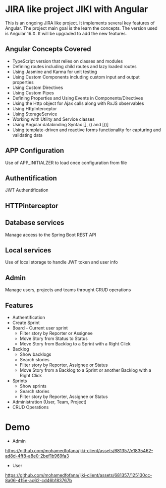 
# JIRA like project JIKI with Angular
This is an ongoing JIRA like project. It implements several key features of Angular.
The project main goal is the learn the concepts. 
The version used is Angular 16.X. It will be upgraded to add the new features.     
 

## Angular Concepts Covered
* TypeScript version that relies on classes and modules
* Defining routes including child routes and lazy loaded routes
* Using Jasmine and Karma for unit testing
* Using Custom Components including custom input and output properties
* Using Custom Directives
* Using Custom Pipes
* Defining Properties and Using Events in Components/Directives
* Using the Http object for Ajax calls along with RxJS observables
* Using HttpInterceptor
* Using StorageService
* Working with Utility and Service classes
* Using Angular databinding Syntax [], () and [()]
* Using template-driven and reactive forms functionality for capturing and validating data

## APP Configuration
Use of APP_INITIALZER to load once configuration from file
## Authentification
JWT Authentification

## HTTPinterceptor

## Database services
Manage access to the Spring Boot REST API

## Local services
Use of local storage to handle JWT token and user info
## Admin
Manage users, projects and teams throught CRUD operations
## Features
* Authentification
* Create Sprint
* Board - Current user sprint
    * Filter story by Reporter or Assignee 
    * Move Story from Status to Status
    * Move Story from Backlog to a Sprint with a Right Click
* Backlog
    * Show backlogs
    * Search stories
    * Filter story by Reporter, Assignee or Status
    * Move Story from a Backlog to a Sprint or another Backlog with a Right Click
* Sprints
    * Show sprints
    * Search stories
    * Filter story by Reporter, Assignee or Status
* Administration (User, Team, Project)
* CRUD Operations
# Demo
* Admin
  
https://github.com/mohamedfofana/jiki-client/assets/681357/e1835462-ad8d-4ff8-a8e0-2bef1b969fa3

* User
  
https://github.com/mohamedfofana/jiki-client/assets/681357/125130cc-8a06-415e-ac62-cd46b183767b
